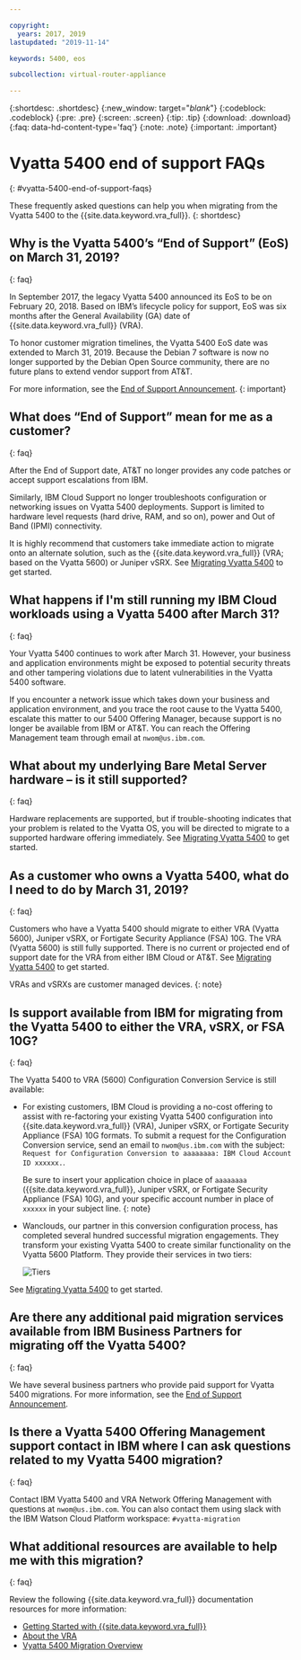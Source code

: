 ```yaml
---

copyright:
  years: 2017, 2019
lastupdated: "2019-11-14"

keywords: 5400, eos

subcollection: virtual-router-appliance

---
```


{:shortdesc: .shortdesc}
{:new_window: target="_blank_"}
{:codeblock: .codeblock}
{:pre: .pre}
{:screen: .screen}
{:tip: .tip}
{:download: .download}
{:faq: data-hd-content-type='faq'}
{:note: .note}
{:important: .important}

# Vyatta 5400 end of support FAQs
{: #vyatta-5400-end-of-support-faqs}

These frequently asked questions can help you when migrating from the Vyatta 5400 to the {{site.data.keyword.vra_full}}.
{: shortdesc}

## Why is the Vyatta 5400’s “End of Support” (EoS) on March 31, 2019?
{: faq}

In September 2017, the legacy Vyatta 5400 announced its EoS to be on February 20, 2018. Based on IBM’s lifecycle policy for support, EoS was six months after the General Availability (GA) date of {{site.data.keyword.vra_full}} (VRA).

To honor customer migration timelines, the Vyatta 5400 EoS date was extended to March 31, 2019. Because the Debian 7 software is now no longer supported by the Debian Open Source community, there are no future plans to extend vendor support from AT&T.

For more information, see the [End of Support Announcement](/docs/virtual-router-appliance?topic=virtual-router-appliance-vyatta-5400-end-of-support-announcement).
{: important}

## What does “End of Support” mean for me as a customer?
{: faq}

After the End of Support date, AT&T no longer provides any code patches or accept support escalations from IBM.

Similarly, IBM Cloud Support no longer troubleshoots configuration or networking issues on Vyatta 5400 deployments.  Support is limited to hardware level requests (hard drive, RAM, and so on), power and Out of Band (IPMI) connectivity.

It is highly recommend that customers take immediate action to migrate onto an alternate solution, such as the {{site.data.keyword.vra_full}} (VRA; based on the Vyatta 5600) or Juniper vSRX.  See [Migrating Vyatta 5400](/docs/virtual-router-appliance?topic=virtual-router-appliance-migration-overview) to get started.

## What happens if I'm still running my IBM Cloud workloads using a Vyatta 5400 after March 31?
{: faq}

Your Vyatta 5400 continues to work after March 31. However, your business and application environments might be exposed to potential security threats and other tampering violations due to latent vulnerabilities in the Vyatta 5400 software.

If you encounter a network issue which takes down your business and application environment, and you trace the root cause to the Vyatta 5400, escalate this matter to our 5400 Offering Manager, because support is no longer be available from IBM or AT&T. You can reach the Offering Management team through email at `nwom@us.ibm.com`.

## What about my underlying Bare Metal Server hardware – is it still supported?
{: faq}

Hardware replacements are supported, but if trouble-shooting indicates that your problem is related to the Vyatta OS, you will be directed to migrate to a supported hardware offering immediately. See [Migrating Vyatta 5400](/docs/virtual-router-appliance?topic=virtual-router-appliance-migration-overview) to get started.

## As a customer who owns a Vyatta 5400, what do I need to do by March 31, 2019?
{: faq}

Customers who have a Vyatta 5400 should migrate to either VRA (Vyatta 5600), Juniper vSRX, or Fortigate Security Appliance (FSA) 10G. The VRA (Vyatta 5600) is still fully supported. There is no current or projected end of support date for the VRA from either IBM Cloud or AT&T. See [Migrating Vyatta 5400](/docs/virtual-router-appliance?topic=virtual-router-appliance-migration-overview) to get started.

   VRAs and vSRXs are customer managed devices.
   {: note}

## Is support available from IBM for migrating from the Vyatta 5400 to either the VRA, vSRX, or FSA 10G?
{: faq}

The Vyatta 5400 to VRA (5600) Configuration Conversion Service is still available:

* For existing customers, IBM Cloud is providing a no-cost offering to assist with re-factoring your existing Vyatta 5400 configuration into {{site.data.keyword.vra_full}} (VRA), Juniper vSRX, or Fortigate Security Appliance (FSA) 10G formats. To submit a request for the Configuration Conversion service, send an email to `nwom@us.ibm.com` with the subject: `Request for Configuration Conversion to aaaaaaaa: IBM Cloud Account ID xxxxxx.`.

   Be sure to insert your application choice in place of `aaaaaaaa` ({{site.data.keyword.vra_full}}, Juniper vSRX, or Fortigate Security Appliance (FSA) 10G), and your specific account number in place of `xxxxxx` in your subject line.
   {: note}

* Wanclouds, our partner in this conversion configuration process, has completed several hundred successful migration engagements. They transform your existing Vyatta 5400 to create similar functionality on the Vyatta 5600 Platform. They provide their services in two tiers:

   ![Tiers](images/tiers.png "Tiers")

See [Migrating Vyatta 5400](/docs/virtual-router-appliance?topic=virtual-router-appliance-migration-overview) to get started.

## Are there any additional paid migration services available from IBM Business Partners for migrating off the Vyatta 5400?
{: faq}

We have several business partners who provide paid support for Vyatta 5400 migrations. For more information, see the [End of Support Announcement](/docs/virtual-router-appliance?topic=virtual-router-appliance-vyatta-5400-end-of-support-announcement).

## Is there a Vyatta 5400 Offering Management support contact in IBM where I can ask questions related to my Vyatta 5400 migration?
{: faq}

Contact IBM Vyatta 5400 and VRA Network Offering Management with questions at `nwom@us.ibm.com`. You can also contact them using slack with the IBM Watson Cloud Platform workspace: `#vyatta-migration`

## What additional resources are available to help me with this migration?
{: faq}

Review the following {{site.data.keyword.vra_full}} documentation resources for more information:

* [Getting Started with {{site.data.keyword.vra_full}}](/docs/virtual-router-appliance?topic=virtual-router-appliance-getting-started)
* [About the VRA](/docs/virtual-router-appliance?topic=virtual-router-appliance-about-the-vra)
* [Vyatta 5400 Migration Overview](/docs/virtual-router-appliance?topic=virtual-router-appliance-migration-overview)
